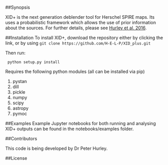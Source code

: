 
##Synopsis

XID+ is the next generation deblender tool for Herschel SPIRE maps. Its uses a probabilistic framework which allows the use of prior information about the sources. For further details, please see [Hurley et al. 2016](http://mnras.oxfordjournals.org/content/464/1/885).



##Installation
To install XID+, download the repository either by clicking the link, or by using 
```git clone https://github.com/H-E-L-P/XID_plus.git```

Then run:

``` python setup.py install```

Requires the following python modules (all can be installed via pip)
1. pystan
2. dill
3. pickle
4. numpy
5. scipy
6. astropy
7. pymoc


##Examples
Example Jupyter notebooks for both running and analysing XID+ outputs can be found in the notebooks/examples folder.

##Contributors

This code is being developed by Dr Peter Hurley. 

##License

